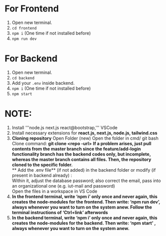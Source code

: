 # For Frontend
1. Open new terminal.
2. ```cd frontend```
3. ```npm i``` (One time if not installed before)
4. ```npm run dev```

# For Backend
1. Open new terminal.
2. ```cd backend```
3. Add your `.env` inside backend.
4. ```npm i``` (One time if not installed before)
5. ```npm start```

# NOTE:
1. Install '''node.js next.js react@bootstrap,''' VSCode
2. Install necessary extensions for **react.js, next.js, node.js, tailwind.css**
3. **Cloning repository**
Open Folder (new)
Open the folder in cmd/ git bash
Clone command:  **git clone <repo -url>**
**If a problem arises, just pull contents from the master branch since the feature/add-login functionality branch has the backend codes only, but incomplete, whereas the master branch contains all files.
Then, the repository cloned to the specific folder.** <br>
** Add the .env file** (if not added) in the backend folder or modify (if present in backend already) : <br> Within it, adjust the database password; also correct the email, pass into an organizational one (e.g. iut-mail and password) <br>
Open the files in a workspace in VS Code <br>
4. **In the frontend terminal, write ‘npm i’ only once and never again, this creates the node-modules for the frontend. Then write: ‘npm run dev’, always whenever you want to turn on the system anew. 
Follow the terminal instructions of ‘Ctrl+link’ afterwords**
5. **In the backend terminal, write ‘npm i’ only once and never again, this creates the node-modules for the backend. Then write: ‘npm start’ , always whenever you want to turn on the system anew.**
